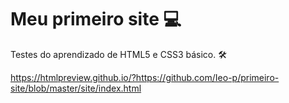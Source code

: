 # Meu primeiro site :computer:



Testes do aprendizado de HTML5 e CSS3 básico. :hammer_and_wrench:

https://htmlpreview.github.io/?https://github.com/Ieo-p/primeiro-site/blob/master/site/index.html

